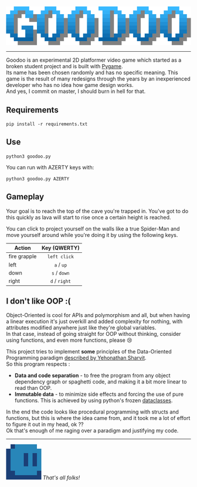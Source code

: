 <p align="center">
    <img src="resources/title.png" alt="title" />
</p>

---

Goodoo is an experimental 2D platformer video game which started as a broken student project and is built with
[Pygame](https://github.com/pygame/pygame).  
Its name has been chosen randomly and has no specific meaning.
This game is the result of many redesigns through the years by an inexperienced developer who has no idea how game
design works.  
And yes, I commit on master, I should burn in hell for that.

## Requirements

```
pip install -r requirements.txt
```

## Use

```
python3 goodoo.py
```

You can run with AZERTY keys with:

```
python3 goodoo.py AZERTY
```

## Gameplay

Your goal is to reach the top of the cave you're trapped in. You've got to do this quickly as lava will start to rise
once a certain height is reached.

You can click to project yourself on the walls like a true Spider-Man and move yourself around while you're doing it by
using the following keys.

| Action       | Key (QWERTY)  |
|--------------|:-------------:|
| fire grapple | `left click`  |
| left         |  `a` / `up`   |
| down         | `s` / `down`  |
| right        | `d` / `right` |

## I don't like OOP :(

Object-Oriented is cool for APIs and polymorphism and all, but when having a linear execution it's just
overkill and added complexity for nothing, with attributes modified anywhere just like they're global
variables.  
In that case, instead of going straight for OOP without thinking, consider using functions, and even more functions,
please :cry:

This project tries to implement **some** principles of the Data-Oriented Programming paradigm
[described by Yehonathan Sharvit](https://blog.klipse.tech/dop/2022/06/22/principles-of-dop.html).  
So this program respects :

- **Data and code separation** - to free the program from any object dependency graph or spaghetti code, and making it a
  bit more linear to read than OOP.
- **Immutable data** - to minimize side effects and forcing the use of pure functions. This is achieved by using
  python's frozen [dataclasses](https://docs.python.org/3/library/dataclasses.html).

In the end the code looks like procedural programming with structs and functions, but this is where the idea
came from, and it took me a lot of effort to figure it out in my head, ok ??  
Ok that's enough of me raging over a paradigm and justifying my code.

---

<img src="resources/goodoo.gif" alt="gif">&nbsp;*That's all folks!*</img>